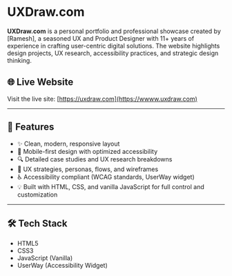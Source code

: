 # UXDraw.com

**UXDraw.com** is a personal portfolio and professional showcase created by [Ramesh],
a seasoned UX and Product Designer with 11+ years of experience in crafting user-centric digital solutions.
The website highlights design projects, UX research, accessibility practices, and strategic design thinking.

## 🌐 Live Website

Visit the live site: [https://uxdraw.com](https://wwww.uxdraw.com)

---

## 🧩 Features

- ✨ Clean, modern, responsive layout
- 📱 Mobile-first design with optimized accessibility
- 🔍 Detailed case studies and UX research breakdowns
- 🧠 UX strategies, personas, flows, and wireframes
- ♿️ Accessibility compliant (WCAG standards, UserWay widget)
- 💡 Built with HTML, CSS, and vanilla JavaScript for full control and customization

---

## 🛠 Tech Stack

- HTML5
- CSS3
- JavaScript (Vanilla)
- UserWay (Accessibility Widget)
